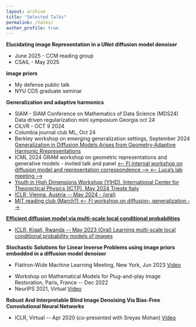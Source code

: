 ```yaml
---
layout: archive
title: "Selected Talks"
permalink: /talks/
author_profile: true
---
```



**Elucidating image Representation in a UNet diffusion model denoiser**
<!-- June 2025 - our lab meeting-->
- June 2025 - CCM reading group
- CSAIL - May 2025

**image priors**
- My defense public talk
- NYU CDS graduate seminar

**Generalization and adaptive harmonics**
- SIAM - SIAM Conference on Mathematics of Data Science (MDS24) Data driven regularization mini symposium  Georgia oct 24
- CILVR - OCT 9 2024
- Columbia journal club ML, Oct 24
- Berkley workshop on emerging generalization settings,  September 2024 <a href="https://www.youtube.com/watch?v=BsX3FzIPVDQ" target="_blank">Generalization in Diffusion Models Arises from Geometry-Adaptive Harmonic Rrepresentations<a>
- ICML 2024 GRAM workshop on geometric representations and generative models - invited talk and panel <a href="https://slideslive.com/39022248/generalization-in-diffusion-models-arises-from-geometryadaptive-harmonic-representations?ref=speaker-23489" target="_blank">
<-- FI internal workshop on diffusion model and representation correspondence -->
<-- Luca’s lab meeting -->
- Youth in High Dimensions Workshop (YIHD), International Center for Theorectical Physics (ICTP), May 2024 Trieste Italy <a href="https://www.youtube.com/watch?v=zMmFgy2mXz8&list=PLRwcSE2bmyByAJzy0cvK-Fgp_WZ4qm6U0&index=5" target="_blank">
- ICLR, Vienna, Austria -- May 2024 - (oral) <a href="https://slideslive.com/embed/presentation/39020004?js_embed_version=3&embed_init_token=eyJhbGciOiJIUzI1NiJ9.eyJpYXQiOjE3MTYxMzg1MDMsImV4cCI6MTcxNjI2ODEwMywidSI6eyJ1dWlkIjoiNWY1OTY5ZDEtYzM4Yy00OTM1LTgwZmUtMTU3ODg5MTJjNTI3IiwiaSI6bnVsbCwiZSI6bnVsbCwibSI6ZmFsc2V9LCJkIjoiaWNsci5jYyJ9.tWfuMfKLTH8AhUqoZimG0tMYm3_YCO4G1Up7fKvo_qA&embed_parent_url=https%3A%2F%2Ficlr.cc%2Fvirtual%2F2024%2Fsession%2F15088" target="_blank">
- MIT reading club (March?)<a href="https://www.youtube.com/watch?v=V_t6QppPbwQ" target="_blank">
<-- FI workshop on diffusion- generalization -->

**Efficient diffusion model via multi-scale local conditional probabilities**
- ICLR, Kigali, Rwanda -- May 2023 (Oral) <a href="https://iclr.cc/virtual/2023/poster/10971" target="_blank">Learning multi-scale local conditional probability models of images</a>

**Stochastic Solutions for Linear Inverse Problems using image priors embedded in a diffusion model denoiser**
- Flatiron-Wide Machine Learning Meeting, New York, Jun 2023 <a href="https://www.youtube.com/watch?v=24IukBNPJLw" target="_blank">Video</a>
<!--Lightening talk on universal inverse for incoming grad students - 2021-->
- Workshop on Mathematical Models for Plug-and-play Image Restoration, Paris, France -- Dec 2022
- NeurIPS 2021, Virtual <a href="https://slideslive.com/38969052/stochastic-solutions-for-linear-inverse-problems-using-the-prior-implicit-in-a-denoiser?ref=speaker-23489" target="_blank">Video</a>

<!--**Bias-free deep neural network denoisers act like adaptive linear projections onto the local tangent plane of the image manifold**-->
**Robust And Interpretable Blind Image Denoising Via Bias-Free Convolutional Neural Networks**
- ICLR, Virtual -- Apr 2020 (co-presented with Sreyas Mohan) <a href="https://iclr.cc/virtual_2020/poster_HJlSmC4FPS.html" target="_blank">Video</a>
